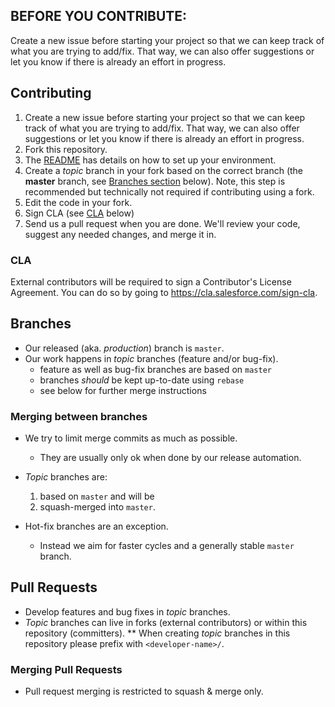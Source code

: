 ## BEFORE YOU CONTRIBUTE:

Create a new issue before starting your project so that we can keep track of what you are trying to add/fix. That way, we can also offer suggestions or let you know if there is already an effort in progress.

## Contributing

1. Create a new issue before starting your project so that we can keep track of
   what you are trying to add/fix. That way, we can also offer suggestions or
   let you know if there is already an effort in progress.
1. Fork this repository.
1. The [README](README.md) has details on how to set up your environment.
1. Create a _topic_ branch in your fork based on the correct branch (the **master** branch, see [Branches section](#branches) below). Note, this step is recommended but technically not required if contributing using a fork.
1. Edit the code in your fork.
1. Sign CLA (see [CLA](#cla) below)
1. Send us a pull request when you are done. We'll review your code, suggest any
   needed changes, and merge it in.

### CLA

External contributors will be required to sign a Contributor's License
Agreement. You can do so by going to https://cla.salesforce.com/sign-cla.

## Branches

- Our released (aka. _production_) branch is `master`.
- Our work happens in _topic_ branches (feature and/or bug-fix).
  - feature as well as bug-fix branches are based on `master`
  - branches _should_ be kept up-to-date using `rebase`
  - see below for further merge instructions

### Merging between branches

- We try to limit merge commits as much as possible.

  - They are usually only ok when done by our release automation.

- _Topic_ branches are:

  1. based on `master` and will be
  1. squash-merged into `master`.

- Hot-fix branches are an exception.
  - Instead we aim for faster cycles and a generally stable `master` branch.

## Pull Requests

- Develop features and bug fixes in _topic_ branches.
- _Topic_ branches can live in forks (external contributors) or within this repository (committers).
  \*\* When creating _topic_ branches in this repository please prefix with `<developer-name>/`.

### Merging Pull Requests

- Pull request merging is restricted to squash & merge only.
